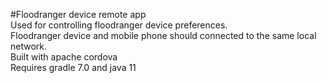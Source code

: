#Floodranger device remote app<br>
Used for controlling floodranger device preferences.<br>
Floodranger device and mobile phone should connected to the same local network.<br>
Built with apache cordova<br>
Requires gradle 7.0 and java 11<br>
